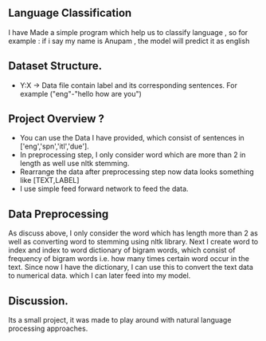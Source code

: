 <h2>Language Classification</h2>
<p> I have Made a simple program which help us to classify language , so for  example : if i say my name is Anupam , the model will predict it as english </p>
<h2> Dataset Structure. </h2>
  <ul>
    <li>Y:X ->  Data file contain label and its corresponding sentences. For example ("eng"-"hello how are you")</li>
  </ul>
<h2> Project Overview ?</h2>
<ul>
  <li>You can use the Data I have provided, which consist of sentences in  ['eng','spn','itl','due']. </li>
  <li>In preprocessing step, I only consider word which are more than 2 in length as well use nltk stemming.</li>
  <li> Rearrange the data after preprocessing step now data looks something like [TEXT,LABEL]</li>
  <li> I use simple feed forward network to feed the data.</li> 
</ul>
  <h2>Data Preprocessing</h2>
  As discuss above, I only consider the word which has length more than 2 as well as converting word to stemming using nltk library.
  Next I create word to index and index to word dictionary of bigram words, which consist of frequency of bigram words i.e. how many times certain word occur in the text.
  Since now I have the dictionary, I can use this to convert the text data to numerical data. which I can later feed into my model. 
  
  <h2>Discussion.</h2>
  Its a small project, it was made to play around with natural language processing approaches.
